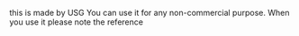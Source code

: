 this is made by USG
You can use it for any non-commercial purpose.
When you use it please note the reference
